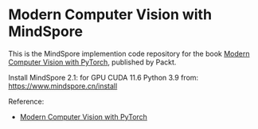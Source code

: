

# Modern Computer Vision with MindSpore


This is the MindSpore implemention code repository for the book [Modern Computer Vision with PyTorch](https://www.packtpub.com/product/modern-computer-vision-with-pytorch/9781839213472?utm_source=github&utm_medium=repository&utm_campaign=9781839213472), published by Packt.

Install MindSpore 2.1: for GPU CUDA 11.6 Python 3.9 from: https://www.mindspore.cn/install

Reference:

- [Modern Computer Vision with PyTorch](https://github.com/PacktPublishing/Modern-Computer-Vision-with-PyTorch)


